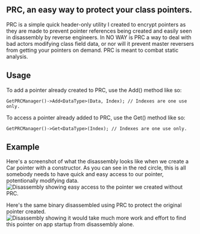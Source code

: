 ## PRC, an easy way to protect your class pointers.

PRC is a simple quick header-only utility I created to encrypt pointers as they are made to prevent pointer references being created and easily seen in disassembly by reverse engineers.
In NO WAY is PRC a way to deal with bad actors modifying class field data, or nor will it prevent master reversers from getting your pointers on demand. PRC is meant to combat static analysis.

## Usage

To add a pointer already created to PRC, use the Add() method like so:
```
GetPRCManager()->Add<DataType>(Data, Index); // Indexes are one use only.
```


To access a pointer already added to PRC, use the Get() method like so:
```
GetPRCManager()->Get<DataType>(Index); // Indexes are one use only.
```

## Example

Here's a screenshot of what the disassembly looks like when we create a Car pointer with a constructor. As you can see in the red circle, this is all somebody needs to have quick and easy access to our pointer, potentionally modifying data.
![Disassembly showing easy access to the pointer we created without PRC.](https://i.imgur.com/dGNNjNZ.png)

Here's the same binary disassembled using PRC to protect the original pointer created.
![Disassembly showing it would take much more work and effort to find this pointer on app startup from disassembly alone.](https://i.imgur.com/brDPV1n.png)

